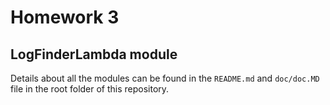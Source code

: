 # Homework 3
## LogFinderLambda module

Details about all the modules can be found in the `README.md` and `doc/doc.MD` file in the root folder of this repository.